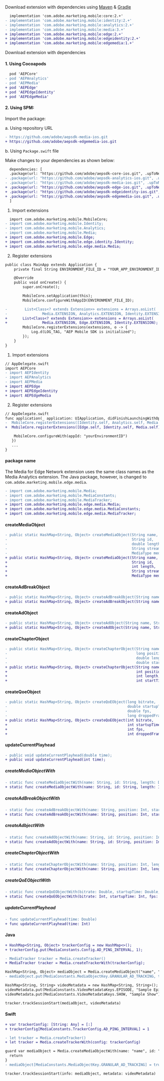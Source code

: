 <Variant platform="android" section="install-dependency" repeat="2"/>

Download extension with dependencies using [Maven](https://maven.apache.org/) & [Gradle](https://gradle.org/)

```diff
  implementation 'com.adobe.marketing.mobile:core:2.+'
- implementation 'com.adobe.marketing.mobile:identity:2.+'
- implementation 'com.adobe.marketing.mobile:analytics:2.+'
- implementation 'com.adobe.marketing.mobile:media:3.+'
+ implementation 'com.adobe.marketing.mobile:edge:2.+'
+ implementation 'com.adobe.marketing.mobile:edgeidentity:2.+'
+ implementation 'com.adobe.marketing.mobile:edgemedia:1.+'
```

<Variant platform="ios" section="install-dependency" repeat="10"/>

Download extension with dependencies

#### 1. Using Cocoapods

```diff
  pod 'AEPCore'
- pod 'AEPAnalytics'
- pod 'AEPMedia'
+ pod 'AEPEdge'
+ pod 'AEPEdgeIdentity'
+ pod 'AEPEdgeMedia'
```

#### 2. Using SPM:

Import the package:

a. Using repository URL

```diff
- https://github.com/adobe/aepsdk-media-ios.git
+ https://github.com/adobe/aepsdk-edgemedia-ios.git
```

b. Using `Package.swift` file

Make changes to your dependencies as shown below:
   
```diff
  dependencies: [
  .package(url: "https://github.com/adobe/aepsdk-core-ios.git", .upToNextMajor(from: "4.0.0")),
- .package(url: "https://github.com/adobe/aepsdk-analytics-ios.git", .upToNextMajor(from: "4.0.0")),
- .package(url: "https://github.com/adobe/aepsdk-media-ios.git", .upToNextMajor(from: "4.0.0"))
+ .package(url: "https://github.com/adobe/aepsdk-edge-ios.git", .upToNextMajor(from: "2.0.0")),
+ .package(url: "https://github.com/adobe/aepsdk-edgeidentity-ios.git", .upToNextMajor(from: "2.0.0")),
+ .package(url: "https://github.com/adobe/aepsdk-edgemedia-ios.git", .upToNextMajor(from: "1.0.0"))
  ]
```

<Variant platform="android" section="import-dependency" repeat="4"/>

1. Import extensions

```diff
  import com.adobe.marketing.mobile.MobileCore;
- import com.adobe.marketing.mobile.Identity;
- import com.adobe.marketing.mobile.Analytics;
- import com.adobe.marketing.mobile.Media;
+ import com.adobe.marketing.mobile.Edge;
+ import com.adobe.marketing.mobile.edge.identity.Identity;
+ import com.adobe.marketing.mobile.edge.media.Media;
```

2. Register extensions

```diff
public class MainApp extends Application {
    private final String ENVIRONMENT_FILE_ID = "YOUR_APP_ENVIRONMENT_ID";

    @Override
    public void onCreate() {
        super.onCreate();

        MobileCore.setApplication(this);
        MobileCore.configureWithAppID(ENVIRONMENT_FILE_ID);

-        List<Class<? extends Extension>> extensions = Arrays.asList(
-                Media.EXTENSION, Analytics.EXTENSION, Identity.EXTENSION);
+       List<Class<? extends Extension>> extensions = Arrays.asList(
+                Media.EXTENSION, Edge.EXTENSION, Identity.EXTENSION);
        MobileCore.registerExtensions(extensions, o -> {
            Log.d(LOG_TAG, "AEP Mobile SDK is initialized");
        });
    }
}
```

<Variant platform="ios" section="import-dependency" repeat="4"/>

1. Import extensions

```diff
// AppDelegate.swift
import AEPCore
- import AEPIdentity
- import AEPAnalytics
- import AEPMedia
+ import AEPEdge
+ import AEPEdgeIdentity
+ import AEPEdgeMedia
```

2. Register extensions

```diff
// AppDelegate.swift
func application(_ application: UIApplication, didFinishLaunchingWithOptions launchOptions: [UIApplication.LaunchOptionsKey: Any]?) -> Bool {
-  MobileCore.registerExtensions([Identity.self, Analytics.self, Media.self], {
+  MobileCore.registerExtensions([Edge.self, Identity.self, Media.self], {

    MobileCore.configureWith(appId: "yourEnvironmentID")
   })
   ...
}
```


<Variant platform="android" section="api-changes" repeat="15"/>

#### package name

The Media for Edge Network extension uses the same class names as the Media Analytics extension. The Java package, however, is changed to `com.adobe.marketing.mobile.edge.media`. 

```diff
- import com.adobe.marketing.mobile.Media;
- import com.adobe.marketing.mobile.MediaConstants;
- import com.adobe.marketing.mobile.MediaTracker;
+ import com.adobe.marketing.mobile.edge.media.Media;
+ import com.adobe.marketing.mobile.edge.media.MediaConstants;
+ import com.adobe.marketing.mobile.edge.media.MediaTracker;
```

#### createMediaObject

```diff
- public static HashMap<String, Object> createMediaObject(String name,
-                                                         String id,
-                                                         double length,
-                                                         String streamType,
-                                                         MediaType mediaType);
+ public static HashMap<String, Object> createMediaObject(String name,
+                                                         String id,
+                                                         int length,
+                                                         String streamType,
+                                                         MediaType mediaType);
```

#### createAdBreakObject

```diff
- public static HashMap<String, Object> createAdBreakObject(String name, long position, double startTime);
+ public static HashMap<String, Object> createAdBreakObject(String name, int position, int startTime);
```

#### createAdObject

```diff
- public static HashMap<String, Object> createAdObject(String name, String id, long position, double length);
+ public static HashMap<String, Object> createAdObject(String name, String id, int position, int length);
```

#### createChapterObject

```diff
- public static HashMap<String, Object> createChapterObject(String name,
-                                                           long position,
-                                                           double length,
-                                                           double startTime);
+ public static HashMap<String, Object> createChapterObject(String name,
+                                                           int position,
+                                                           int length,
+                                                           int startTime);
```

#### createQoeObject

```diff
- public static HashMap<String, Object> createQoEObject(long bitrate,
-                                                       double startupTime,
-                                                       double fps,
-                                                       long droppedFrames);
+ public static HashMap<String, Object> createQoEObject(int bitrate,
+                                                       int startupTime,
+                                                       int fps,
+                                                       int droppedFrames);
```

#### updateCurrentPlayhead

```diff
- public void updateCurrentPlayhead(double time);
+ public void updateCurrentPlayhead(int time);
```

<Variant platform="ios" section="api-changes" repeat="12"/>

##### createMediaObjectWith

```diff
- static func createMediaObjectWith(name: String, id: String, length: Double, streamType: String, mediaType: MediaType) -> [String: Any]?
+ static func createMediaObjectWith(name: String, id: String, length: Int, streamType: String, mediaType: MediaType) -> [String: Any]?
```

##### createAdBreakObjectWith

```diff
- static func createAdBreakObjectWith(name: String, position: Int, startTime: Double) -> [String: Any]?
+ static func createAdBreakObjectWith(name: String, position: Int, startTime: Int) -> [String: Any]?
```

##### createAdbjectWith

```diff
- static func createAdObjectWith(name: String, id: String, position: Int, length: Double) -> [String: Any]?
+ static func createAdObjectWith(name: String, id: String, position: Int, length: Int) -> [String: Any]?
```

##### createChapterObjectWith

```diff
- static func createChapterObjectWith(name: String, position: Int, length: Double, startTime: Double) -> [String: Any]?
+ static func createChapterObjectWith(name: String, position: Int, length: Int, startTime: Int) -> [String: Any]?
```

##### createQoEObjectWith

```diff
- static func createQoEObjectWith(bitrate: Double, startupTime: Double, fps: Double, droppedFrames: Double) -> [String: Any]?
+ static func createQoEObjectWith(bitrate: Int, startupTime: Int, fps: Int, droppedFrames: Int) -> [String: Any]?
```

##### updateCurrentPlayhead

```diff
- func updateCurrentPlayhead(time: Double)
+ func updateCurrentPlayhead(time: Int)
```

<Variant platform="android" section="custom-interval" repeat="2"/>

#### Java

```diff
+ HashMap<String, Object> trackerConfig = new HashMap<>();
+ trackerConfig.put(MediaConstants.Config.AD_PING_INTERVAL, 1);

- MediaTracker tracker = Media.createTracker()
+ MediaTracker tracker = Media.createTrackerWith(trackerConfig);

HashMap<String, Object> mediaObject = Media.createMediaObject("name", "id", 30, "vod", Media.MediaType.Video);
- mediaObject.put(MediaConstants.MediaObjectKey.GRANULAR_AD_TRACKING, true)

HashMap<String, String> videoMetadata = new HashMap<String, String>();
videoMetadata.put(MediaConstants.VideoMetadataKeys.EPISODE, "Sample Episode");
videoMetadata.put(MediaConstants.VideoMetadataKeys.SHOW, "Sample Show");

tracker.trackSessionStart(mediaObject, videoMetadata)
```

<Variant platform="ios" section="custom-interval" repeat="2"/>

#### Swift

```diff
+ var trackerConfig: [String: Any] = [:]
+ trackerConfig[MediaConstants.TrackerConfig.AD_PING_INTERVAL] = 1

- let tracker = Media.createTracker()
+ let tracker = Media.createTrackerWith(config: trackerConfig)

guard var mediaObject = Media.createMediaObjectWith(name: "name", id: "id", length: 30, streamType: "vod", mediaType: MediaType.Video) else {
  return
}
- mediaObject[MediaConstants.MediaObjectKey.GRANULAR_AD_TRACKING] = true

tracker.trackSessionStart(info: mediaObject, metadata: videoMetadata)
```